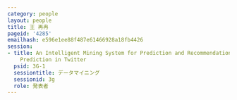 ```yaml
---
category: people
layout: people
title: 王 再冉
pageid: '4285'
emailhash: e596e1ee88f487e61466928a18fb4426
session:
- title: An Intelligent Mining System for Prediction and Recommendation based on Link
    Prediction in Twitter
  psid: 3G-1
  sessiontitle: データマイニング
  sessionid: 3g
  role: 発表者
---
```

